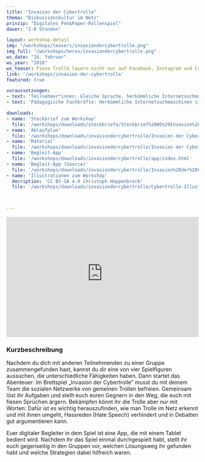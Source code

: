 ```yaml
---
title: "Invasion der Cybertrolle"
thema: "Diskussionskultur im Netz"
prinzip: "Digitales Pen&Paper-Rollenspiel"
dauer: "2-8 Stunden"

layout: workshop-detail
img: "/workshops/teasers/invasiondercybertrolle.png"
img_full: "/workshops/heros/invasiondercybertrolle.png"
ws_date: "16. februar"
ws_year: "2018"
ws_teaser: Fiese Trolle lauern nicht nur auf Facebook, Instagram und Co. - sondern auch in diesem digitalen Brettspiel! Finde gemeinsam mit anderen im Team heraus, wie ihr sie am besten besiegen könnt und welche Argumente euch weiterbringen!
link: '/workshops/invasion-der-cybertrolle'
featured: true

voraussetzungen:
- text: 'Teilnehmer*innen: Gleiche Sprache, herkömmliche Internetsuchmaschinen sind bekannt'
- text: 'Pädagogische Fachkräfte: Herkömmliche Internetsuchmaschinen sind bekannt, Interesse an Methoden zu Fake News'

downloads:
- name: 'Steckbrief zum Workshop'
  file: '/workshops/downloads/steckbriefe/Steckbrief%20WS%20Invasion%20der%20Cybertrolle.pdf'
- name: 'Ablaufplan'
  file: '/workshops/downloads/invasiondercybertrolle/Invasion der Cybertrolle Ablaufplan.zip'
- name: 'Material'
  file: '/workshops/downloads/invasiondercybertrolle/Invasion der Cybertrolle Material.zip'
- name: 'Begleit-App'
  file: '/workshops/downloads/invasiondercybertrolle/app/index.html'
- name: 'Begleit-App (Source)'
  file: '/workshops/downloads/invasiondercybertrolle/Invasion%20der%20Cybertrolle.capx'
- name: 'Illustrationen zum Workshop'
  decription: 'CC BY-SA 4.0 Christoph Hoppenbrock'
  file: '/workshops/downloads/invasiondercybertrolle/Cybertrolle-Illustrationen-CC-BY-SA-4-Christoph-Hoppenbrock.zip'



---
```

<iframe width="100%" height="315" src="https://www.youtube-nocookie.com/embed/uDPvf0Rs3Jw?rel=0&amp;showinfo=0" frameborder="0" allow="autoplay; encrypted-media" allowfullscreen></iframe>

<h3>Kurzbeschreibung</h3>

Nachdem du dich mit anderen Teilnehmenden zu einer Gruppe zusammengefunden hast, kannst du dir eine von vier Spielfiguren aussuchen, die unterschiedliche Fähigkeiten haben. Dann startet das Abenteuer: Im Brettspiel „Invasion der Cybertrolle” musst du mit deinem Team  die sozialen Netzwerke von gemeinen Trollen  befreien.  Gemeinsam löst ihr Aufgaben und stellt euch euren Gegnern in den Weg, die euch mit fiesen Sprüchen ärgern. Bekämpfen könnt ihr die Trolle aber nur mit Worten: Dafür ist es wichtig herauszufinden, wie man Trolle im Netz erkennt und mit ihnen umgeht, Hassreden (Hate Speech) verhindert und in Debatten gut argumentieren kann.

Euer digitaler Begleiter in dem Spiel ist eine App, die mit einem Tablet bedient wird. Nachdem ihr das Spiel einmal durchgespielt habt, stellt ihr euch gegenseitig in den Gruppen vor, welchen Lösungsweg ihr gefunden habt und welche Strategien dabei hilfreich waren.  








